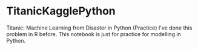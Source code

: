 # TitanicKagglePython

Titanic: Machine Learning from Disaster in Python (Practice) I've done this problem in R before. This notebook is just for practice for modelling in Python.
